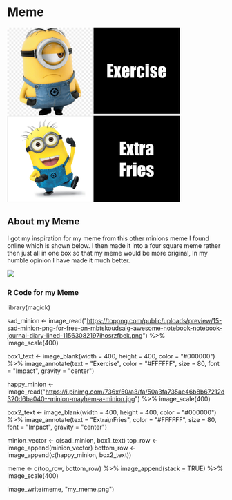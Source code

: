 # Meme
![](my_meme.png)

## About my Meme
I got my inspiration for my meme from this other minions meme I found online which is shown below. I then made it into a four square meme rather then just all in one box so that my meme would be more original, In my humble opinion I have made it much better.


![](https://cache.lovethispic.com/uploaded_images/190642-Exercise-I-Thought-You-Said-Extra-Fries.jpg)

### R Code for my Meme
library(magick)

sad_minion <- image_read("https://toppng.com/public/uploads/preview/15-sad-minion-png-for-free-on-mbtskoudsalg-awesome-notebook-notebook-journal-diary-lined-11563082197ihosrzfbek.png") %>%  
  image_scale(400)

box1_text <- image_blank(width = 400, 
                          height = 400, 
                          color = "#000000") %>%
  image_annotate(text = "Exercise",
                 color = "#FFFFFF",
                 size = 80,
                 font = "Impact",
                 gravity = "center")

happy_minion <- image_read("https://i.pinimg.com/736x/50/a3/fa/50a3fa735ae46b8b67212d320d6ba040--minion-mayhem-a-minion.jpg") %>%
  image_scale(400)


box2_text <- image_blank(width = 400, 
                       height = 400, 
                       color = "#000000") %>%
  image_annotate(text = "Extra\nFries",
                 color = "#FFFFFF",
                 size = 80,
                 font = "Impact",
                 gravity = "center")


minion_vector <- c(sad_minion, box1_text)
top_row <- image_append(minion_vector)
bottom_row <- image_append(c(happy_minion, box2_text))


meme <- c(top_row, bottom_row) %>%
  image_append(stack = TRUE) %>%
  image_scale(400)

  
image_write(meme, "my_meme.png")
